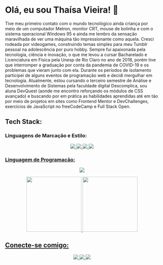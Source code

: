# Olá, eu sou Thaísa Vieira! 👋
Tive meu primeiro contato com o mundo tecnológico ainda criança por meio de um computador Metron, monitor CRT, mouse de bolinha e com o sistema operacional Windows 95 e ainda me lembro da sensação maravilhada de ver uma máquina tão impressionante como aquela. Cresci rodeada por videogames, construindo temas simples para meu Tumblr pessoal na adolescência por puro hobby. Sempre fui apaixonada pela tecnologia, ciência e inovação, o que me levou a cursar Bacharelado e Licenciatura em Física pela Unesp de Rio Claro no ano de 2018, porém tive que interromper a graduação por conta da pandemia de COVID-19 e os problemas que vieram junto com ela. Durante os períodos de isolamento participei de alguns eventos de programação web e decidi mergulhar em tecnologia.
Atualmente, estou cursando o terceiro semestre de Análise e Desenvolvimento de Sistemas pela faculdade digital Descomplica, sou aluna DevQuest (aonde me encontro reforçando os módulos de CSS avançado) e buscando por em prática as habilidades aprendidas até em tão por meio de projetos em sites como Frontend Mentor e DevChallenges, exercícios de JavaScript no freeCodeCamp e Full Stack Open.
## Tech Stack:
### Linguagens de Marcação e Estilo:
<p align="center">
    <a href="#"><img src="https://img.shields.io/badge/Markdown-000000?style=for-the-badge&logo=markdown&logoColor=white"</a>
    <a href="#"><img src="https://img.shields.io/badge/HTML5-000?style=for-the-badge&logo=html5&logoColor=white"</a>
    <a href="#"><img src="https://img.shields.io/badge/CSS3-000?style=for-the-badge&logo=css3&logoColor=white"</a>
    <a href="#"><img src="https://img.shields.io/badge/Sass-000?style=for-the-badge&logo=sass&logoColor=white"</a>
</p>

<h3>Linguagem de Programação:</h3>
<p align="center">
    <a href="#"><img src="https://img.shields.io/badge/JavaScript-000?style=for-the-badge&logo=javascript&logoColor=white"</a>
</p>
      
<div>
    <p align="center">
      <a href="https://github.com/thaisavieira">
   <img height="180em" src="https://github-readme-stats.vercel.app/api?username=thaisavieira&show_icons=true&theme=midnight-purple&include_all_commits=true&count_private=true"/>
   <img height="180em" src="https://github-readme-stats.vercel.app/api/top-langs/?username=thaisavieira&layout=compact&langs_count=6&theme=midnight-purple"/>
</div>
</p>
<h2>Conecte-se comigo:</h2>
<p align="center">
    <a href="https://www.linkedin.com/in/thaisa-vieira/" target="_blank"><img src="https://img.shields.io/badge/linkedin-000?style=for-the-badge&logo=linkedin&logoColor=whit"</a>
    <a href="http://dev.to/thaisavieira" target="_blank"><img src="https://img.shields.io/badge/dev-000?style=for-the-badge&logo=dev&logoColor=whit"</a>
    <a href="http://medium.com/@thaisavieira.tech" target="_blank"><img src="https://img.shields.io/badge/medium-000?style=for-the-badge&logo=medium&logoColor=whit"</a>
</p>
